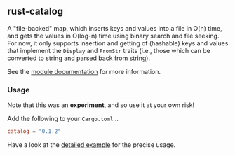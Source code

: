 ## rust-catalog

A "file-backed" map, which inserts keys and values into a file in O(n) time, and gets the values in O(log-n) time using binary search and file seeking. For now, it only supports insertion and getting of (hashable) keys and values that implement the `Display` and `FromStr` traits (i.e., those which can be converted to string and parsed back from string).

See the [module documentation](https://docs.rs/catalog/) for more information.

### Usage

Note that this was an **experiment**, and so use it at your own risk!

Add the following to your `Cargo.toml`...

``` toml
catalog = "0.1.2"
```

Have a look at the [detailed example](https://docs.rs/catalog/^0.1/catalog/struct.HashFile.html#examples) for the precise usage.
